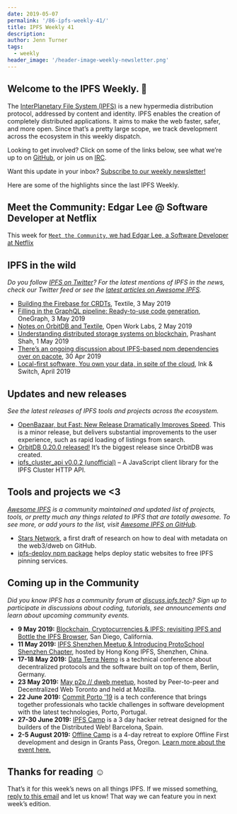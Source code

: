 ```yaml
---
date: 2019-05-07
permalink: '/86-ipfs-weekly-41/'
title: IPFS Weekly 41
description:
author: Jenn Turner
tags:
  - weekly
header_image: '/header-image-weekly-newsletter.png'
---
```


## Welcome to the IPFS Weekly. 👋

The [InterPlanetary File System (IPFS)](https://ipfs.tech/) is a new hypermedia distribution protocol, addressed by content and identity. IPFS enables the creation of completely distributed applications. It aims to make the web faster, safer, and more open. Since that’s a pretty large scope, we track development across the ecosystem in this weekly dispatch.

Looking to get involved? Click on some of the links below, see what we’re up to on [GitHub](https://github.com/ipfs), or join us on [IRC](https://riot.im/app/#/room/#ipfs:matrix.org).

Want this update in your inbox? [Subscribe to our weekly newsletter!](http://eepurl.com/gL2Pi5)

Here are some of the highlights since the last IPFS Weekly.

## Meet the Community: Edgar Lee @ Software Developer at Netflix

This week for [`Meet the Community`, we had Edgar Lee, a Software Developer at Netflix](https://blog.ipfs.tech/meet-the-community-edgar-lee)

## IPFS in the wild

_Do you follow [IPFS on Twitter](https://twitter.com/IPFSbot)? For the latest mentions of IPFS in the news, check our Twitter feed or see the [latest articles on Awesome IPFS](https://awesome.ipfs.tech/categories/articles/)._

- [Building the Firebase for CRDTs](https://medium.com/textileio/building-the-firebase-for-crdts-7dd8dea8953a), Textile, 3 May 2019
- [Filling in the GraphQL pipeline: Ready-to-use code generation](https://www.onegraph.com/blog/2019/05/03_Filling_in_the_GraphQL_Pipeline_Ready_to_use_code_generation.html), OneGraph, 3 May 2019
- [Notes on OrbitDB and Textile](https://medium.com/open-work-labs/notes-on-orbitdb-and-textile-55f07db7fb03), Open Work Labs, 2 May 2019
- [Understanding distributed storage systems on blockchain](https://yourstory.com/2019/04/distributed-data-storage-systems-blockchain), Prashant Shah, 1 May 2019
- [There’s an ongoing discussion about IPFS-based npm dependencies over on pacote](https://github.com/zkat/pacote/pull/173), 30 Apr 2019
- [Local-first software, You own your data, in spite of the cloud](https://www.inkandswitch.com/local-first.html), Ink & Switch, April 2019

## Updates and new releases

_See the latest releases of IPFS tools and projects across the ecosystem._

- [OpenBazaar, but Fast: New Release Dramatically Improves Speed](https://openbazaar.org/blog/openbazaar-but-fast-new-release-dramatically-improves-speed/). This is a minor release, but delivers substantial improvements to the user experience, such as rapid loading of listings from search.
- [OrbitDB 0.20.0 released!](https://github.com/orbitdb/orbit-db) It’s the biggest release since OrbitDB was created.
- [ipfs_cluster_api v0.0.2 (unofficial)](https://github.com/cluster-labs/ipfs-cluster-api) – A JavaScript client library for the IPFS Cluster HTTP API.

## Tools and projects we <3

_[Awesome IPFS](https://awesome.ipfs.tech/) is a community maintained and updated list of projects, tools, or pretty much any things related to IPFS that are totally awesome. To see more, or add yours to the list, visit [Awesome IPFS on GitHub](https://github.com/ipfs/awesome-ipfs)._

- [Stars Network](https://github.com/PACTCare/Stars-Network), a first draft of research on how to deal with metadata on the web3/dweb on GitHub.
- [ipfs-deploy npm package](https://discuss.ipfs.tech/t/ann-ipfs-deploy-npm-package-helps-deploy-static-websites-to-free-ipfs-pinning-services/5318) helps deploy static websites to free IPFS pinning services.

## Coming up in the Community

_Did you know IPFS has a community forum at [discuss.ipfs.tech](https://discuss.ipfs.tech/)? Sign up to participate in discussions about coding, tutorials, see announcements and learn about upcoming community events._

- **9 May 2019:** [Blockchain, Cryptocurrencies & IPFS: revisiting IPFS and Bottle the IPFS Browser](https://www.meetup.com/Blockchain-Cryptocurrencies-Interplanetary-File-System/events/vldkqqyzhbgc/), San Diego, California.
- **11 May 2019:** [IPFS Shenzhen Meetup & Introducing ProtoSchool Shenzhen Chapter](https://www.meetup.com/Hong-Kong-IPFS-Meetup/events/260780205/), hosted by Hong Kong IPFS, Shenzhen, China.
- **17-18 May 2019:** [Data Terra Nemo](https://dtn.is/) is a technical conference about decentralized protocols and the software built on top of them, Berlin, Germany.
- **23 May 2019:** [May p2p // dweb meetup](https://www.meetup.com/p2p-and-dweb-toronto/events/258520223/), hosted by Peer-to-peer and Decentralized Web Toronto and held at Mozilla.
- **22 June 2019:** [Commit Porto '19](https://commitporto.com/) is a tech conference that brings together professionals who tackle challenges in software development with the latest technologies, Porto, Portugal.
- **27-30 June 2019:** [IPFS Camp](https://camp.ipfs.io/) is a 3 day hacker retreat designed for the builders of the Distributed Web! Barcelona, Spain.
- **2-5 August 2019:** [Offline Camp](http://offlinefirst.org/camp/) is a 4-day retreat to explore Offline First development and design in Grants Pass, Oregon. [Learn more about the event here.](https://medium.com/offline-camp/announcing-offline-camp-v5-eb9111fdcc94)

## Thanks for reading ☺️

That’s it for this week’s news on all things IPFS. If we missed something, [reply to this email](mailto:newsletter@ipfs.io) and let us know! That way we can feature you in next week’s edition.
